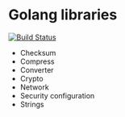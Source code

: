 # Golang libraries

[![Build Status](https://travis-ci.org/devplayg/golibs.svg?branch=master)](https://travis-ci.org/devplayg/golibs)

* Checksum
* Compress
* Converter
* Crypto
* Network
* Security configuration
* Strings
